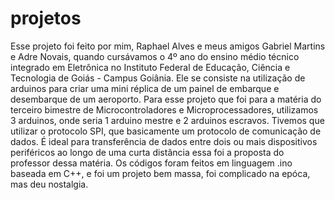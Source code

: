# projetos
Esse projeto foi feito por mim, Raphael Alves e meus amigos Gabriel Martins e Adre Novais, quando cursávamos o 4º ano do ensino médio técnico integrado em Eletrônica no Instituto Federal de Educação, Ciência e Tecnologia de Goiás - Campus Goiânia. Ele se consiste na utilização de arduinos para criar uma mini réplica de um painel de embarque e desembarque de um aeroporto. Para esse projeto que foi para a matéria do terceiro bimestre de Microcontroladores e Microprocessadores, utilizamos 3 arduinos, onde seria 1 arduino mestre e 2 arduinos escravos. Tivemos que utilizar o protocolo SPI, que basicamente um protocolo de comunicação de dados. É ideal para transferência de dados entre dois ou mais dispositivos
periféricos ao longo de uma curta distância essa foi a proposta do professor dessa matéria. Os códigos foram feitos em linguagem .ino baseada em C++, e foi um projeto bem massa, foi complicado na epóca, mas deu nostalgia.